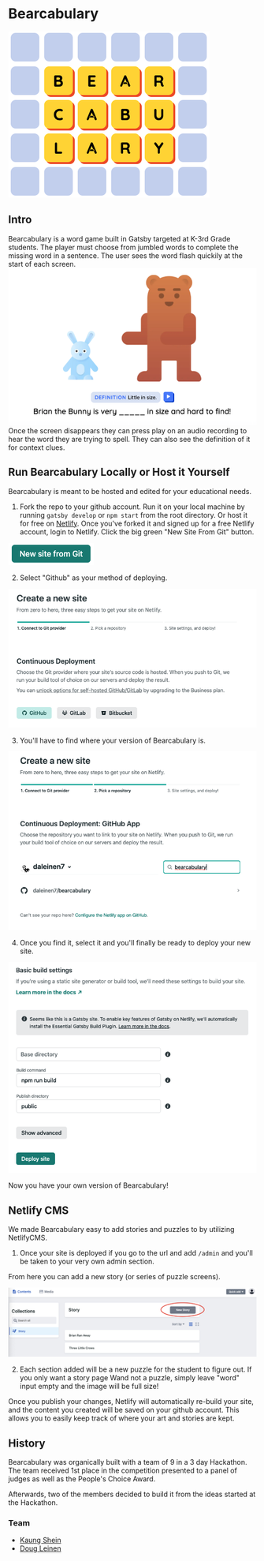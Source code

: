 # Bearcabulary

![Logo](/ReadMeImages/logo.png)

## Intro

Bearcabulary is a word game built in Gatsby targeted at K-3rd Grade students. The player must choose from jumbled words to complete the missing word in a sentence. The user sees the word flash quickily at the start of each screen.
![Bearcabulary gives the player plenty of hints](/ReadMeImages/example.png)
Once the screen disappears they can press play on an audio recording to hear the word they are trying to spell. They can also see the definition of it for context clues.

## Run Bearcabulary Locally or Host it Yourself
Bearcabulary is meant to be hosted and edited for your educational needs.

1. Fork the repo to your github account. Run it on your local machine by running `gatsby develop` or `npm start` from the root directory. Or host it for free on [Netlify](https://www.netlify.com/). Once you've forked it and signed up for a free Netlify account, login to Netlify. Click the big green "New Site From Git" button.

![New Site Button](/ReadMeImages/new-site.png)

2. Select "Github" as your method of deploying.

![select-github](/ReadMeImages/select-github.png)

3. You'll have to find where your version of Bearcabulary is.

![search-github](/ReadMeImages/search-bearcabulary.png)

4. Once you find it, select it and you'll finally be ready to deploy your new site.

![Deploy on Netlify](/ReadMeImages/deploy-site.png)

Now you have your own version of Bearcabulary!

## Netlify CMS

We made Bearcabulary easy to add stories and puzzles to by utilizing NetlifyCMS.

1. Once your site is deployed if you go to the url and add `/admin` and you'll be taken to your very own admin section.

From here you can add a new story (or series of puzzle screens).

![Add a new story to match your lesson plan!](/ReadMeImages/new-story.png)

2. Each section added will be a new puzzle for the student to figure out. If you only want a story page Wand not a puzzle, simply leave "word" input empty and the image will be full size!

Once you publish your changes, Netlify will automatically re-build your site, and the content you created will be saved on your github account. This allows you to easily keep track of where your art and stories are kept.

## History

Bearcabulary was organically built with a team of 9 in a 3 day Hackathon. The team received 1st place in the competition presented to a panel of judges as well as the People's Choice Award.

Afterwards, two of the members decided to build it from the ideas started at the Hackathon.

### Team

- [Kaung Shein](https://knds.art/)
- [Doug Leinen](https://www.dougleinen.com/)
